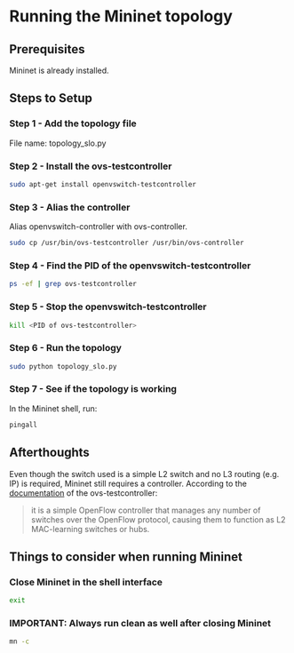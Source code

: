 # Running the Mininet topology
## Prerequisites
Mininet is already installed.

## Steps to Setup
### Step 1 - Add the topology file
File name: topology_slo.py

### Step 2 - Install the ovs-testcontroller

```sh
sudo apt-get install openvswitch-testcontroller
```

### Step 3 - Alias the controller

Alias openvswitch-controller with ovs-controller.


```sh
sudo cp /usr/bin/ovs-testcontroller /usr/bin/ovs-controller
```

### Step 4 - Find the PID of the openvswitch-testcontroller
```sh
ps -ef | grep ovs-testcontroller
```
### Step 5 - Stop the openvswitch-testcontroller
```sh
kill <PID of ovs-testcontroller>
```

### Step 6 - Run the topology
```sh
sudo python topology_slo.py
```

### Step 7 - See if the topology is working
In the Mininet shell, run:


```sh
pingall
```

## Afterthoughts
Even though the switch used is a simple L2 switch and no L3 routing (e.g. IP) is required, Mininet still requires a controller. According to the [documentation](http://www.openvswitch.org//support/dist-docs/ovs-testcontroller.8.html "document") of the ovs-testcontroller:

> it is  a  simple  OpenFlow controller that manages any number of switches over the OpenFlow protocol, causing them to function as  L2 MAC-learning switches or hubs.


## Things to consider when running Mininet

### Close Mininet in the shell interface
```sh
exit
```

### IMPORTANT: Always run clean as well after closing Mininet
```sh
mn -c
```
